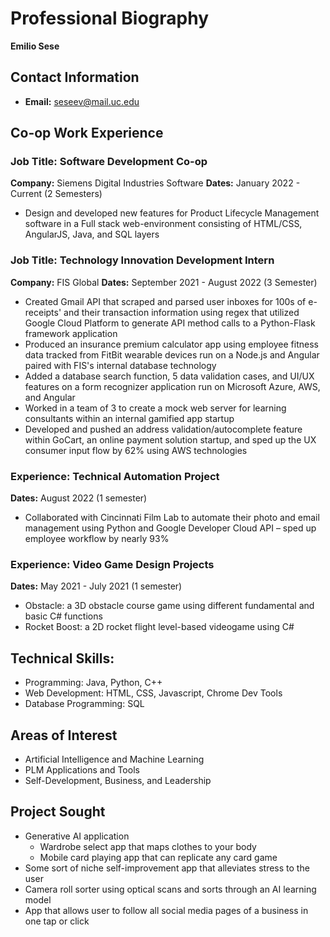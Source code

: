 # Professional Biography
**Emilio Sese**
## Contact Information
- **Email:** seseev@mail.uc.edu
## Co-op Work Experience
### Job Title: Software Development Co-op
**Company:** Siemens Digital Industries Software
**Dates:** January 2022 - Current (2 Semesters)
- Design and developed new features for Product Lifecycle Management software in a Full stack web-environment consisting of HTML/CSS, AngularJS, Java, and SQL layers
### Job Title: Technology Innovation Development Intern
**Company:** FIS Global 
**Dates:** September 2021 - August 2022 (3 Semester)
- Created Gmail API that scraped and parsed user inboxes for 100s of e-receipts' and their transaction information using regex that utilized Google Cloud Platform to generate API method calls to a Python-Flask framework application
- Produced an insurance premium calculator app using employee fitness data tracked from FitBit wearable devices run on a Node.js and Angular paired with FIS's internal database technology
- Added a database search function, 5 data validation cases, and UI/UX features on a form recognizer application run on Microsoft Azure, AWS, and Angular
- Worked in a team of 3 to create a mock web server for learning consultants within an internal gamified app startup
- Developed and pushed an address validation/autocomplete feature within GoCart, an online payment solution startup, and sped up the UX consumer input flow by 62% using AWS technologies
### Experience: Technical Automation Project
**Dates:** August 2022 (1 semester)
- Collaborated with Cincinnati Film Lab to automate their photo and email management using Python and Google Developer Cloud API – sped up employee workflow by nearly 93%
### Experience: Video Game Design Projects
**Dates:** May 2021 - July 2021 (1 semester)
- Obstacle: a 3D obstacle course game using different fundamental and basic C# functions
- Rocket Boost: a 2D rocket flight level-based videogame using C#

## Technical Skills:
- Programming:  Java, Python, C++
- Web Development: HTML, CSS, Javascript, Chrome Dev Tools
- Database Programming: SQL

## Areas of Interest
- Artificial Intelligence and Machine Learning
- PLM Applications and Tools
- Self-Development, Business, and Leadership

## Project Sought
- Generative AI application
  - Wardrobe select app that maps clothes to your body
  - Mobile card playing app that can replicate any card game
- Some sort of niche self-improvement app that alleviates stress to the user
- Camera roll sorter using optical scans and sorts through an AI learning model
- App that allows user to follow all social media pages of a business in one tap or click
